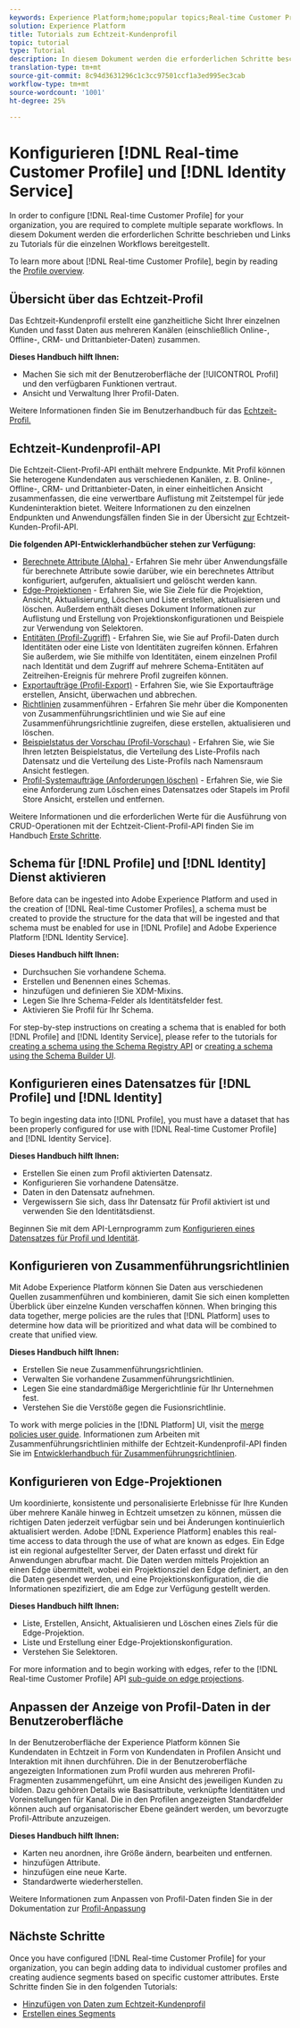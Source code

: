 ```yaml
---
keywords: Experience Platform;home;popular topics;Real-time Customer Profile;Identity Service;
solution: Experience Platform
title: Tutorials zum Echtzeit-Kundenprofil
topic: tutorial
type: Tutorial
description: In diesem Dokument werden die erforderlichen Schritte beschrieben und Links zu Tutorials für die einzelnen Workflows bereitgestellt.
translation-type: tm+mt
source-git-commit: 8c94d3631296c1c3cc97501ccf1a3ed995ec3cab
workflow-type: tm+mt
source-wordcount: '1001'
ht-degree: 25%

---
```



# Konfigurieren [!DNL Real-time Customer Profile] und [!DNL Identity Service]

In order to configure [!DNL Real-time Customer Profile] for your organization, you are required to complete multiple separate workflows. In diesem Dokument werden die erforderlichen Schritte beschrieben und Links zu Tutorials für die einzelnen Workflows bereitgestellt.

To learn more about [!DNL Real-time Customer Profile], begin by reading the [Profile overview](../profile/home.md).

## Übersicht über das Echtzeit-Profil

Das Echtzeit-Kundenprofil erstellt eine ganzheitliche Sicht Ihrer einzelnen Kunden und fasst Daten aus mehreren Kanälen (einschließlich Online-, Offline-, CRM- und Drittanbieter-Daten) zusammen.

**Dieses Handbuch hilft Ihnen:**
- Machen Sie sich mit der Benutzeroberfläche der [!UICONTROL Profil] und den verfügbaren Funktionen vertraut.
- Ansicht und Verwaltung Ihrer Profil-Daten.

Weitere Informationen finden Sie im Benutzerhandbuch für das [Echtzeit-Profil.](../profile/ui/user-guide.md)

## Echtzeit-Kundenprofil-API

Die Echtzeit-Client-Profil-API enthält mehrere Endpunkte. Mit Profil können Sie heterogene Kundendaten aus verschiedenen Kanälen, z. B. Online-, Offline-, CRM- und Drittanbieter-Daten, in einer einheitlichen Ansicht zusammenfassen, die eine verwertbare Auflistung mit Zeitstempel für jede Kundeninteraktion bietet. Weitere Informationen zu den einzelnen Endpunkten und Anwendungsfällen finden Sie in der Übersicht [zur](../profile/api/overview.md) Echtzeit-Kunden-Profil-API.

**Die folgenden API-Entwicklerhandbücher stehen zur Verfügung:**
- [Berechnete Attribute (Alpha) ](../profile/api/computed-attributes.md) - Erfahren Sie mehr über Anwendungsfälle für berechnete Attribute sowie darüber, wie ein berechnetes Attribut konfiguriert, aufgerufen, aktualisiert und gelöscht werden kann.
- [Edge-Projektionen](../profile/api/edge-projections.md) - Erfahren Sie, wie Sie Ziele für die Projektion, Ansicht, Aktualisierung, Löschen und Liste erstellen, aktualisieren und löschen. Außerdem enthält dieses Dokument Informationen zur Auflistung und Erstellung von Projektionskonfigurationen und Beispiele zur Verwendung von Selektoren.
- [Entitäten (Profil-Zugriff)](../profile/api/entities.md) - Erfahren Sie, wie Sie auf Profil-Daten durch Identitäten oder eine Liste von Identitäten zugreifen können. Erfahren Sie außerdem, wie Sie mithilfe von Identitäten, einem einzelnen Profil nach Identität und dem Zugriff auf mehrere Schema-Entitäten auf Zeitreihen-Ereignis für mehrere Profil zugreifen können.
- [Exportaufträge (Profil-Export)](../profile/api/export-jobs.md) - Erfahren Sie, wie Sie Exportaufträge erstellen, Ansicht, überwachen und abbrechen.
- [Richtlinien](../profile/api/merge-policies.md) zusammenführen - Erfahren Sie mehr über die Komponenten von Zusammenführungsrichtlinien und wie Sie auf eine Zusammenführungsrichtlinie zugreifen, diese erstellen, aktualisieren und löschen.
- [Beispielstatus der Vorschau (Profil-Vorschau)](../profile/api/preview-sample-status.md) - Erfahren Sie, wie Sie Ihren letzten Beispielstatus, die Verteilung des Liste-Profils nach Datensatz und die Verteilung des Liste-Profils nach Namensraum Ansicht festlegen.
- [Profil-Systemaufträge (Anforderungen löschen)](../profile/api/profile-system-jobs.md) - Erfahren Sie, wie Sie eine Anforderung zum Löschen eines Datensatzes oder Stapels im Profil Store Ansicht, erstellen und entfernen.

Weitere Informationen und die erforderlichen Werte für die Ausführung von CRUD-Operationen mit der Echtzeit-Client-Profil-API finden Sie im Handbuch [Erste Schritte](../profile/api/getting-started.md).

## Schema für [!DNL Profile] und [!DNL Identity] Dienst aktivieren

Before data can be ingested into Adobe Experience Platform and used in the creation of [!DNL Real-time Customer Profiles], a schema must be created to provide the structure for the data that will be ingested and that schema must be enabled for use in [!DNL Profile] and Adobe Experience Platform [!DNL Identity Service].

**Dieses Handbuch hilft Ihnen:**
- Durchsuchen Sie vorhandene Schema.
- Erstellen und Benennen eines Schemas.
- hinzufügen und definieren Sie XDM-Mixins.
- Legen Sie Ihre Schema-Felder als Identitätsfelder fest.
- Aktivieren Sie Profil für Ihr Schema.

For step-by-step instructions on creating a schema that is enabled for both [!DNL Profile] and [!DNL Identity Service], please refer to the tutorials for [creating a schema using the Schema Registry API](../xdm/tutorials/create-schema-api.md) or [creating a schema using the Schema Builder UI](../xdm/tutorials/create-schema-ui.md).

## Konfigurieren eines Datensatzes für [!DNL Profile] und [!DNL Identity]

To begin ingesting data into [!DNL Profile], you must have a dataset that has been properly configured for use with [!DNL Real-time Customer Profile] and [!DNL Identity Service].

**Dieses Handbuch hilft Ihnen:**
- Erstellen Sie einen zum Profil aktivierten Datensatz.
- Konfigurieren Sie vorhandene Datensätze.
- Daten in den Datensatz aufnehmen.
- Vergewissern Sie sich, dass Ihr Datensatz für Profil aktiviert ist und verwenden Sie den Identitätsdienst.

Beginnen Sie mit dem API-Lernprogramm zum [Konfigurieren eines Datensatzes für Profil und Identität](../profile/tutorials/dataset-configuration.md).

## Konfigurieren von Zusammenführungsrichtlinien

Mit Adobe Experience Platform können Sie Daten aus verschiedenen Quellen zusammenführen und kombinieren, damit Sie sich einen kompletten Überblick über einzelne Kunden verschaffen können. When bringing this data together, merge policies are the rules that [!DNL Platform] uses to determine how data will be prioritized and what data will be combined to create that unified view.

**Dieses Handbuch hilft Ihnen:**
- Erstellen Sie neue Zusammenführungsrichtlinien.
- Verwalten Sie vorhandene Zusammenführungsrichtlinien.
- Legen Sie eine standardmäßige Mergerichtlinie für Ihr Unternehmen fest.
- Verstehen Sie die Verstöße gegen die Fusionsrichtlinie.

To work with merge policies in the [!DNL Platform] UI, visit the [merge policies user guide](../profile/ui/merge-policies.md). Informationen zum Arbeiten mit Zusammenführungsrichtlinien mithilfe der Echtzeit-Kundenprofil-API finden Sie im [Entwicklerhandbuch für Zusammenführungsrichtlinien](../profile/api/merge-policies.md).

## Konfigurieren von Edge-Projektionen

Um koordinierte, konsistente und personalisierte Erlebnisse für Ihre Kunden über mehrere Kanäle hinweg in Echtzeit umsetzen zu können, müssen die richtigen Daten jederzeit verfügbar sein und bei Änderungen kontinuierlich aktualisiert werden. Adobe [!DNL Experience Platform] enables this real-time access to data through the use of what are known as edges. Ein Edge ist ein regional aufgestellter Server, der Daten erfasst und direkt für Anwendungen abrufbar macht. Die Daten werden mittels Projektion an einen Edge übermittelt, wobei ein Projektionsziel den Edge definiert, an den die Daten gesendet werden, und eine Projektionskonfiguration, die die Informationen spezifiziert, die am Edge zur Verfügung gestellt werden.

**Dieses Handbuch hilft Ihnen:**
- Liste, Erstellen, Ansicht, Aktualisieren und Löschen eines Ziels für die Edge-Projektion.
- Liste und Erstellung einer Edge-Projektionskonfiguration.
- Verstehen Sie Selektoren.

For more information and to begin working with edges, refer to the [!DNL Real-time Customer Profile] API [sub-guide on edge projections](../profile/api/edge-projections.md).

## Anpassen der Anzeige von Profil-Daten in der Benutzeroberfläche

In der Benutzeroberfläche der Experience Platform können Sie Kundendaten in Echtzeit in Form von Kundendaten in Profilen Ansicht und Interaktion mit ihnen durchführen. Die in der Benutzeroberfläche angezeigten Informationen zum Profil wurden aus mehreren Profil-Fragmenten zusammengeführt, um eine Ansicht des jeweiligen Kunden zu bilden. Dazu gehören Details wie Basisattribute, verknüpfte Identitäten und Voreinstellungen für Kanal. Die in den Profilen angezeigten Standardfelder können auch auf organisatorischer Ebene geändert werden, um bevorzugte Profil-Attribute anzuzeigen.

**Dieses Handbuch hilft Ihnen:**
- Karten neu anordnen, ihre Größe ändern, bearbeiten und entfernen.
- hinzufügen Attribute.
- hinzufügen eine neue Karte.
- Standardwerte wiederherstellen.

Weitere Informationen zum Anpassen von Profil-Daten finden Sie in der Dokumentation zur [Profil-Anpassung](../profile/ui/profile-customization.md)

## Nächste Schritte

Once you have configured [!DNL Real-time Customer Profile] for your organization, you can begin adding data to individual customer profiles and creating audience segments based on specific customer attributes. Erste Schritte finden Sie in den folgenden Tutorials:

- [Hinzufügen von Daten zum Echtzeit-Kundenprofil](../profile/tutorials/add-profile-data.md)
- [Erstellen eines Segments](../segmentation/tutorials/create-a-segment.md)